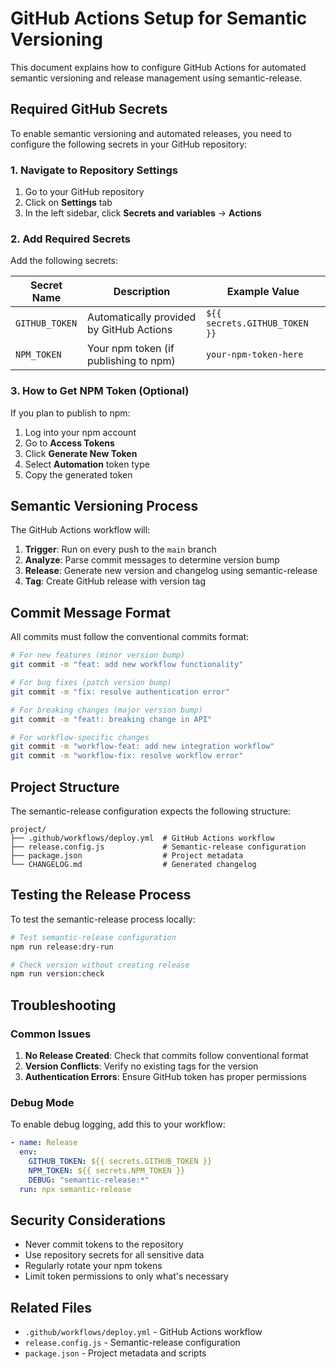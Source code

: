 # GitHub Actions Setup for Semantic Versioning

This document explains how to configure GitHub Actions for automated semantic versioning and release management using semantic-release.

## Required GitHub Secrets

To enable semantic versioning and automated releases, you need to configure the following secrets in your GitHub repository:

### 1. Navigate to Repository Settings

1. Go to your GitHub repository
2. Click on **Settings** tab
3. In the left sidebar, click **Secrets and variables** → **Actions**

### 2. Add Required Secrets

Add the following secrets:

| Secret Name | Description | Example Value |
|-------------|-------------|---------------|
| `GITHUB_TOKEN` | Automatically provided by GitHub Actions | `${{ secrets.GITHUB_TOKEN }}` |
| `NPM_TOKEN` | Your npm token (if publishing to npm) | `your-npm-token-here` |

### 3. How to Get NPM Token (Optional)

If you plan to publish to npm:

1. Log into your npm account
2. Go to **Access Tokens**
3. Click **Generate New Token**
4. Select **Automation** token type
5. Copy the generated token

## Semantic Versioning Process

The GitHub Actions workflow will:

1. **Trigger**: Run on every push to the `main` branch
2. **Analyze**: Parse commit messages to determine version bump
3. **Release**: Generate new version and changelog using semantic-release
4. **Tag**: Create GitHub release with version tag

## Commit Message Format

All commits must follow the conventional commits format:

```bash
# For new features (minor version bump)
git commit -m "feat: add new workflow functionality"

# For bug fixes (patch version bump)
git commit -m "fix: resolve authentication error"

# For breaking changes (major version bump)
git commit -m "feat!: breaking change in API"

# For workflow-specific changes
git commit -m "workflow-feat: add new integration workflow"
git commit -m "workflow-fix: resolve workflow error"
```

## Project Structure

The semantic-release configuration expects the following structure:

```
project/
├── .github/workflows/deploy.yml  # GitHub Actions workflow
├── release.config.js             # Semantic-release configuration
├── package.json                  # Project metadata
└── CHANGELOG.md                  # Generated changelog
```

## Testing the Release Process

To test the semantic-release process locally:

```bash
# Test semantic-release configuration
npm run release:dry-run

# Check version without creating release
npm run version:check
```

## Troubleshooting

### Common Issues

1. **No Release Created**: Check that commits follow conventional format
2. **Version Conflicts**: Verify no existing tags for the version
3. **Authentication Errors**: Ensure GitHub token has proper permissions

### Debug Mode

To enable debug logging, add this to your workflow:

```yaml
- name: Release
  env:
    GITHUB_TOKEN: ${{ secrets.GITHUB_TOKEN }}
    NPM_TOKEN: ${{ secrets.NPM_TOKEN }}
    DEBUG: "semantic-release:*"
  run: npx semantic-release
```

## Security Considerations

- Never commit tokens to the repository
- Use repository secrets for all sensitive data
- Regularly rotate your npm tokens
- Limit token permissions to only what's necessary

## Related Files

- `.github/workflows/deploy.yml` - GitHub Actions workflow
- `release.config.js` - Semantic-release configuration
- `package.json` - Project metadata and scripts
